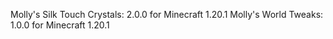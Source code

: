 Molly's Silk Touch Crystals: 2.0.0 for Minecraft 1.20.1
Molly's World Tweaks: 1.0.0 for Minecraft 1.20.1
